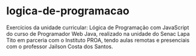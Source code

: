 # logica-de-programacao

 Exercícios da unidade curricular: Lógica de Programação com JavaScript do curso de Programador Web Java, realizado na unidade do Senac Lapa Tito em parceria com o Instituto PROA, tendo aulas remotas e presenciais com o professor Jailson Costa dos Santos.
